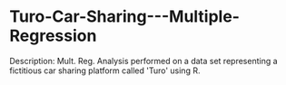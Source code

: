 # Turo-Car-Sharing---Multiple-Regression

Description: Mult. Reg. Analysis performed on a data set representing a fictitious car sharing platform called 'Turo' using R.

